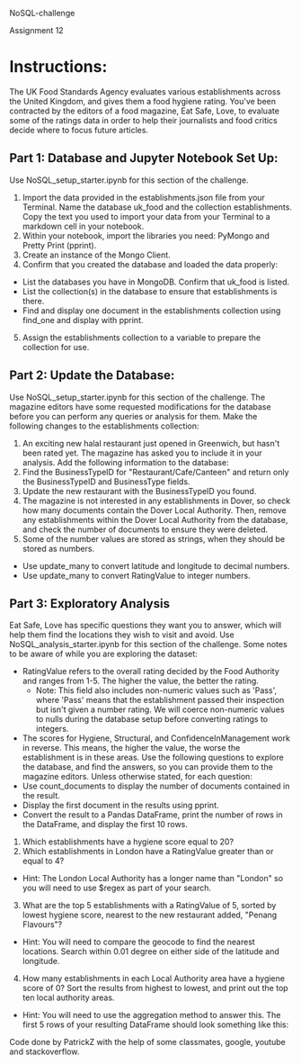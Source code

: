 NoSQL-challenge

Assignment 12

# Instructions: #
The UK Food Standards Agency evaluates various establishments across the United Kingdom, and gives them a food hygiene rating. You've been contracted by the editors of a food magazine, Eat Safe, Love, to evaluate some of the ratings data in order to help their journalists and food critics decide where to focus future articles. 

## Part 1: Database and Jupyter Notebook Set Up: ##
Use NoSQL_setup_starter.ipynb for this section of the challenge. 
1. Import the data provided in the establishments.json file from your Terminal. Name the database uk_food and the collection establishments. Copy the text you used to import your data from your Terminal to a markdown cell in your notebook.  
2. Within your notebook, import the libraries you need: PyMongo and Pretty Print (pprint). 
3. Create an instance of the Mongo Client. 
4. Confirm that you created the database and loaded the data properly: 
- List the databases you have in MongoDB. Confirm that uk_food is listed. 
- List the collection(s) in the database to ensure that establishments is there. 
- Find and display one document in the establishments collection using find_one and display with pprint. 
5. Assign the establishments collection to a variable to prepare the collection for use. 

## Part 2: Update the Database: ##
Use NoSQL_setup_starter.ipynb for this section of the challenge. 
The magazine editors have some requested modifications for the database before you can perform any queries or analysis for them. Make the following changes to the establishments collection: 
1. An exciting new halal restaurant just opened in Greenwich, but hasn't been rated yet. The magazine has asked you to include it in your analysis. Add the following information to the database: 
2. Find the BusinessTypeID for "Restaurant/Cafe/Canteen" and return only the BusinessTypeID and BusinessType fields. 
3. Update the new restaurant with the BusinessTypeID you found. 
4. The magazine is not interested in any establishments in Dover, so check how many documents contain the Dover Local Authority. Then, remove any establishments within the Dover Local Authority from the database, and check the number of documents to ensure they were deleted. 
5. Some of the number values are stored as strings, when they should be stored as numbers. 
- Use update_many to convert latitude and longitude to decimal numbers. 
- Use update_many to convert RatingValue to integer numbers. 

## Part 3: Exploratory Analysis ##
Eat Safe, Love has specific questions they want you to answer, which will help them find the locations they wish to visit and avoid.
Use NoSQL_analysis_starter.ipynb for this section of the challenge. 
Some notes to be aware of while you are exploring the dataset: 
- RatingValue refers to the overall rating decided by the Food Authority and ranges from 1-5. The higher the value, the better the rating. 
	- Note: This field also includes non-numeric values such as 'Pass', where 'Pass' means that the establishment passed their inspection but isn't given a number rating. We will coerce non-numeric values to nulls during the database setup before converting ratings to integers. 
- The scores for Hygiene, Structural, and ConfidenceInManagement work in reverse. This means, the higher the value, the worse the establishment is in these areas. 
Use the following questions to explore the database, and find the answers, so you can provide them to the magazine editors. 
Unless otherwise stated, for each question: 
- Use count_documents to display the number of documents contained in the result. 
- Display the first document in the results using pprint. 
- Convert the result to a Pandas DataFrame, print the number of rows in the DataFrame, and display the first 10 rows. 
1. Which establishments have a hygiene score equal to 20? 
2. Which establishments in London have a RatingValue greater than or equal to 4? 
- Hint: The London Local Authority has a longer name than "London" so you will need to use $regex as part of your search. 
3. What are the top 5 establishments with a RatingValue of 5, sorted by lowest hygiene score, nearest to the new restaurant added, "Penang Flavours"? 
- Hint: You will need to compare the geocode to find the nearest locations. Search within 0.01 degree on either side of the latitude and longitude. 
4. How many establishments in each Local Authority area have a hygiene score of 0? Sort the results from highest to lowest, and print out the top ten local authority areas. 
- Hint: You will need to use the aggregation method to answer this. 
The first 5 rows of your resulting DataFrame should look something like this: 

Code done by PatrickZ with the help of some classmates, google, youtube and stackoverflow.
